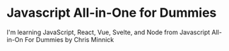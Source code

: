 # Javascript All-in-One for Dummies

I'm learning JavaScript, React, Vue, Svelte, and Node from Javascript All-in-On For Dummies by Chris Minnick
